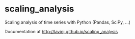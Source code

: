 scaling_analysis
================

Scaling analysis of time series with Python (Pandas, SciPy, ...)

Documentation at http://lavinj.github.io/scaling_analysis
